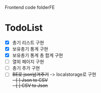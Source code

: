 Frontend code folderFE 

# TodoList
- [x] 총기 리스트 구현  
- [x] 보유총기 통계 구현  
- [x] 보유총기 통계 총 합계 구현
- [ ] 열외 페이지 구현  
- [ ] 총기 추가 구현  
- [ ] ~~BE로 json넘겨주기~~ -> localstorage로 구현  
~~- [ ] Json to CSV~~  
~~- [ ] CSV to Json~~  
